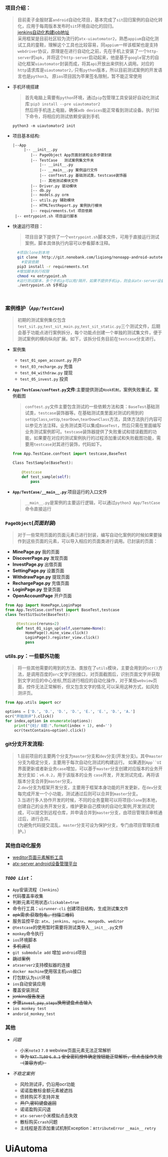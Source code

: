 ### 项目介绍：
  > 目前麦子金服财富`android`自动化项目，基本完成了`sit`回归案例的自动化转化，应用于每周版本发布时`sit`环境自动化的回归。  
  [jenkins自动化构建job地址](http://192.168.28.48:8080/jenkins/view/AUTOTEST-JOB/job/nonoapp-autotest/)  
  采用框架是目前社区较为流行的`atx-uiautomator2`，熟悉`appium`自动化测试工具的童鞋，理解这个工具也比较容易，同`appium`一样该框架也是支持`webdriver`协议，原理是在进行自动化之前，先在手机上安装了一个`http-server`的`apk`，并将这个`http-server`启动起来，他是基于`google`官方的自动化框架`uiautomator`封装而成，将其`api`开放出来供别人调用。对应的`http`请求库是`uiautomator2`，·只有`python`版本，所以目前测试案例的开发语言也是`python3`。
  > 原`ios`项目因为苹果签名限制，暂不能正常使用  
  
  * 手机环境搭建
    > 首先电脑上需要有`python`环境，通过`pip`包管理工具安装好自动化测试库:`pip3 install --pre uiautomator2`  
    然后将手机连上电脑，确保`adb devices`能正常看到测试设备。执行如下命令，将相应的测试依赖安装到手机  
  
     `python3 -m uiautomator2 init `
     
  * 项目基本结构:
  
  	```
  	|--App   
         |-- __init__.py  
            |-- PageObject App页面封装和业务步骤封装
            |-- TestCase   测试案例集文件夹  
                |-- __init__.py  
                |-- __main__.py 案例运行文件
                |-- conftest.py 基础测试类，testcase装饰器  
                |-- 其他测试模块文件
            |-- Driver.py 驱动模块  
            |-- db.py 
            |-- models.py orm  
            |-- utils.py 辅助模块  
            |-- HTMLTestReport.py 案例执行模块  
            |-- requirements.txt 项目依赖  
     |-- entrypoint.sh 项目运行脚本

  	```
 
* 快速运行项目： 

  > 项目目录下提供了一个`entrypoint.sh`脚本文件，可用于直接运行测试案例，脚本具体执行内容可以参看脚本注释。

    ```bash
      #项目clone到本地
      git clone  http://git.nonobank.com/liqiong/nonoapp-android-autotest.git
  		#安装依赖
      pip3 install -r requirements.txt
      #增加脚本执行权限
      chmod +x entrypoint.sh
      #运行测试脚本，多个手机ip可以用/隔开，如果不提供手机ip，则会从atx-server设备管理平台去获取可用设备列表
      ./entrypoint.sh $手机ip
  
      
    
    ```
    
    
    
### 案例维护（*`App/TestCase`*)

   > 初期的测试案例集仅包含`test_sit.py`,`test_sit_main.py`,`test_sit_static.py`三个测试文件，后期会基于功能点进行案例拆分，每个功能点创建一个单独的测试集文件，便于测试案例的横向纵向扩展。如下，该拆分任务目前在`testcase`分支进行。
   
 * 案例集

 	* `test_01_open_account.py` 开户
 	* `test_03_recharge.py` 充值
 	* `test_04_withdraw.py` 提现
 	* `test_05_invest.py` 投资

  
  
 * **`App/TestCase/conftest.py`文件**:主要提供测试`Hook机制`，案例失败重试，案例截图  

	> `conftest.py`文件主要包含测试的一些依赖方法和类：`BaseTest`基础测试类，`testcase`装饰器等。在基础测试类里面对测试的用到的`setUpClass`,`setUp`,`tearDown`,`tearDownClass`方法，具体方法执行内容可以参见方法注释。业务测试类可以集成`BaseTest`，然后只需在里面编写业务测试案例即可。`testcase`装饰器提供了失败重试和错误截图的功能，如果要在对应的测试案例执行的过程添加重试和失败截图功能，需要用`testcase`对其进行装饰，代码如下。
	
	```python
	from App.TestCase.conftest import testcase,BaseTest
	
	Class TestSample(BaseTest):
		
		@testcase
		def test_sample(self):
			pass
	```
 * **`App/TestCase/__main__.py`**:项目运行的入口文件  
 
 	 > `__main__.py`是案例的主要运行逻辑，可以通过`python3 App/TestCase`命令直接运行

 
 
### `PageObject`(*页面封装*)
   > 对于一些常用页面的页面元素已进行封装，编写自动化案例的时候如果要操作到这些页面的元素，可以导入相应的页面类进行调用。已封装的页面：
    
   + **MinePage.py** 我的页面
   + **DiscoverPage.py** 发现页面
   + **InvestPage.py**   出借页面
   + **SettingPage.py**  设置页面
   + **WithdrawPage.py** 提现页面
   + **RechargePage.py** 充值页面
   + **LoginPage.py** 登录页面
   + **OpenAccountPage** 开户页面
   
   ```python
   from App import HomePage,LoginPage
   from App.TestCase.conftest import BaseTest,testcase
   class TestSitSuite(BaseTest):

        @testcase(reruns=2)
        def test_01_sign_up(self,username=None):
            HomePage().mine_view.click()
            LoginPage().register_view.click()
            pass
   ```
    


### utils.py：一些额外功能
> 将一些其他需要的用到的方法、类放在了`utils`模块，主要会用到的`ocr()`方法，是调用百度的`orc`文字识别接口，对页面截图后，识别页面文字并获取到文字对应的中心坐标,然后进行相应的自动化操作，对于某些`webview`页面，控件无法正常解析，但又包含文字的情况,可以采用这种方式，如风险测评页。

```python
from App.utils import ocr

options = ['D.', 'D.', 'D.', 'D.', 'E.', 'E.', 'D.', 'A.']
ocr("开始测评").click()
for index,option in enumerate(options):
    print("{0}/ 8题:".format(index + 1), end='')
    ocr(textContains=option).click()

```

### git分支开发流程:  

 > 1.目前项目的主要两个分支为`master`分支和`dev`分支(开发分支)。其中`master`分支为稳定分支，主要用于每次自动化测试的构建运行。
 如果遇到`App``UI`界面更新或者新业务`case`增加，可以基于`master`分支创建对应版本的业务开发分支如：`v6.0.2`，用于该版本的业务
 `case`开发，开发测试完成，再将该版本分支合并到`master`分支。  
 > 2.`dev`分支为框架开发分支，主要用于框架本身功能的开发更新，在`dev`分支每完成开发一个小功能，测试通过后则可以合并到`master`分支。  
 > 3.当进行多人协作开发的时候，不同的业务童鞋可以将项目`clone`到本地，创建自己的业务开发分支，维护更新自己模块的自动化案例,开发测试完  
 成，可以提交到远程仓库，并申请合并到`master`分支，由项目管理员审核通过后，进行合并。  
 (为避免代码提交混乱，`master`分支可设为保护分支，专门由项目管理员维护。）
 
        
### 	其他自动化服务
* [weditor页面元素解析工具](http://192.168.28.48:17310)
* [atx-server android设备管理平台](http://192.168.28.48:8000)  


### *`TODO List`*：
   
   + `App`安装流程（`Jenkins`）
   + 代码覆盖率收集
   + 判断元素可用状态`clickable=true`
   + 命令行工具：`uirunner-cli` 创建项目结构，生成测试集文件
   + ~~apk需求:获取包名，扫描二维码~~
   + 服务监控平台: `atx`、`jenkins`、`nginx`、`mongodb`、`weditor`
   + `@testcase`的使用暂时需要将测试类导入`__init__.py`文件
   + `monkey`命令执行
   + `ios`环境脚本
   + ~~多机调试~~
   + `git submodule add` 增加 `android`项目 
   + ~~跳过案例~~
   + `atxserver2`支持模拟器的连接
   + `docker machine`使用宿主机`usb`接口
   + 打包默认为`sit`环境
   + `ios`自动安装应用
   + 覆盖安装测试
   + ~~jenkins报告发送~~
   + ~~步骤`invest_pay_steps`换用键盘点击输入~~
   + `ios monkey test`
   + `andorid_monkey_test`


### 其他    
* *问题*
   + 小米`note3` `7.0` webview页面元素无法正常解析
   + ~~华为 `NXT-TL00`   `6.0.1` 安全密码控件确定按钮能正常解析，但点击操作失败（兼容方式）~~
   
* *不稳定案例*
   + 风险测试评，仍沿用ocr功能
   + 诺诺盈散标金额元素被遮挡
   + 债转购买不支持并发
   + ~~开户,密码键盘返回~~
   + 诺诺盈购买闪退
   + `atx-server`小米模拟点击失效
   + 散标购买`crash`问题
   + 主线程是否添加重试机制Exception：`AttributeError` `__main__` `retry`
       


# UiAutoma
